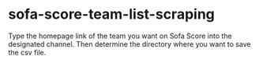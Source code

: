 # sofa-score-team-list-scraping
Type the homepage link of the team you want on Sofa Score into the designated channel. Then determine the directory where you want to save the csv file.
